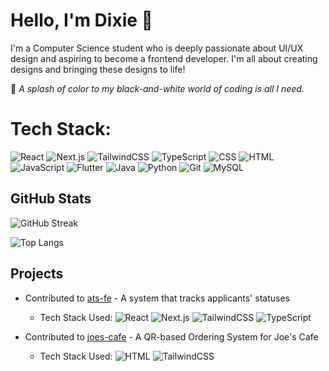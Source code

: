 # Hello, I'm Dixie 👋

I'm a Computer Science student who is deeply passionate about UI/UX design and aspiring to become a frontend developer. I'm all about creating designs and bringing these designs to life! 

🌈 *A splash of color to my black-and-white world of coding is all I need.*

# Tech Stack:
![React](https://img.shields.io/badge/React-20232A?style=for-the-badge&logo=react&logoColor=61DAFB)
![Next.js](https://img.shields.io/badge/Next.js-000000?style=for-the-badge&logo=nextdotjs&logoColor=white)
![TailwindCSS](https://img.shields.io/badge/Tailwind_CSS-38B2AC?style=for-the-badge&logo=tailwind-css&logoColor=white)
![TypeScript](https://img.shields.io/badge/TypeScript-3178C6?style=for-the-badge&logo=typescript&logoColor=white)
![CSS](https://img.shields.io/badge/CSS-1572B6?style=for-the-badge&logo=css3&logoColor=white)
![HTML](https://img.shields.io/badge/HTML-E34F26?style=for-the-badge&logo=html5&logoColor=white)
![JavaScript](https://img.shields.io/badge/JavaScript-323330?style=for-the-badge&logo=javascript&logoColor=f7df1e)
![Flutter](https://img.shields.io/badge/Flutter-02569B?style=for-the-badge&logo=flutter&logoColor=white)
![Java](https://img.shields.io/badge/Java-007396?style=for-the-badge&logo=java&logoColor=white)
![Python](https://img.shields.io/badge/Python-3670A0?style=for-the-badge&logo=python&logoColor=ffdd54)
![Git](https://img.shields.io/badge/Git-F05032?style=for-the-badge&logo=git&logoColor=white)
![MySQL](https://img.shields.io/badge/MySQL-4479A1?style=for-the-badge&logo=mysql&logoColor=white)

## GitHub Stats
![GitHub Streak](https://github-readme-streak-stats.herokuapp.com/?user=dmarxie&theme=merko)

![Top Langs](https://github-readme-stats.vercel.app/api/top-langs/?username=dmarxie&theme=merko)


## Projects

- Contributed to [ats-fe](https://github.com/ingenuity-ph/ats-fe) - A system that tracks applicants' statuses
  - Tech Stack Used:
    ![React](https://img.shields.io/badge/React-20232A?style=for-the-badge&logo=react&logoColor=61DAFB)
    ![Next.js](https://img.shields.io/badge/Next.js-000000?style=for-the-badge&logo=nextdotjs&logoColor=white)
    ![TailwindCSS](https://img.shields.io/badge/Tailwind_CSS-38B2AC?style=for-the-badge&logo=tailwind-css&logoColor=white)
    ![TypeScript](https://img.shields.io/badge/TypeScript-3178C6?style=for-the-badge&logo=typescript&logoColor=white)
    
- Contributed to [joes-cafe](https://github.com/dkeithdj/joes-cafe) - A QR-based Ordering System for Joe's Cafe
  - Tech Stack Used:
    ![HTML](https://img.shields.io/badge/HTML-E34F26?style=for-the-badge&logo=html5&logoColor=white)
    ![TailwindCSS](https://img.shields.io/badge/Tailwind_CSS-38B2AC?style=for-the-badge&logo=tailwind-css&logoColor=white)


